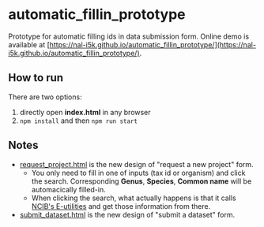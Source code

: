 # automatic_fillin_prototype

Prototype for automatic filling ids in data submission form. Online demo is available at [https://nal-i5k.github.io/automatic_fillin_prototype/](https://nal-i5k.github.io/automatic_fillin_prototype/).

## How to run

There are two options:

1. directly open **index.html** in any browser
2. `npm install` and then `npm run start`

## Notes

- [request_project.html](request_project.html) is the new design of "request a new project" form.
  - You only need to fill in one of inputs (tax id or organism) and click the search. Corresponding **Genus**, **Species**, **Common name** will be automacically filled-in.
  - When clicking the search, what actually happens is that it calls [NCIB's E-utilities](https://www.ncbi.nlm.nih.gov/books/NBK25500/) and get those information from there.
- [submit_dataset.html](submit_dataset.html) is the new design of "submit a dataset" form.
